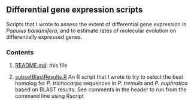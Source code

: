 ## Differential gene expression scripts

Scripts that I wrote to assess the extent of differential gene expression in *Populus balsamifera*, and to estimate rates of molecular evolution on differentially expressed genes.
 
### Contents

1. [README.md](https://github.com/BrianSanderson/genomics-scripts/blob/master/gene-expression/README.md): this file

2. [subsetBlastResults.R](https://github.com/BrianSanderson/genomics-scripts/blob/master/gene-expression/subsetBlastHits.R) An R script that I wrote to try to select the best homolog for *P. trichocarpa* sequences in *P. tremula* and *P. euphratica* based on BLAST results. See comments in the header to run from the command line using Rscript 
